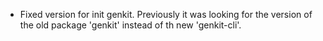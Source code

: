 - Fixed version for init genkit. Previously it was looking for the version of the old package 'genkit' instead of th new 'genkit-cli'.
